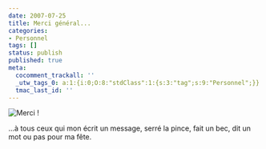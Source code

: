 ```yaml
---
date: 2007-07-25
title: Merci général...
categories:
- Personnel
tags: []
status: publish
published: true
meta:
  cocomment_trackall: ''
  _utw_tags_0: a:1:{i:0;O:8:"stdClass":1:{s:3:"tag";s:9:"Personnel";}}
  tmac_last_id: ''
---
```

<img src="https://dlgjp9x71cipk.cloudfront.net/2007/07/merci.png" alt="Merci !" />

...à tous ceux qui mon écrit un message, serré la pince, fait un bec, dit un mot ou pas pour ma fête.
